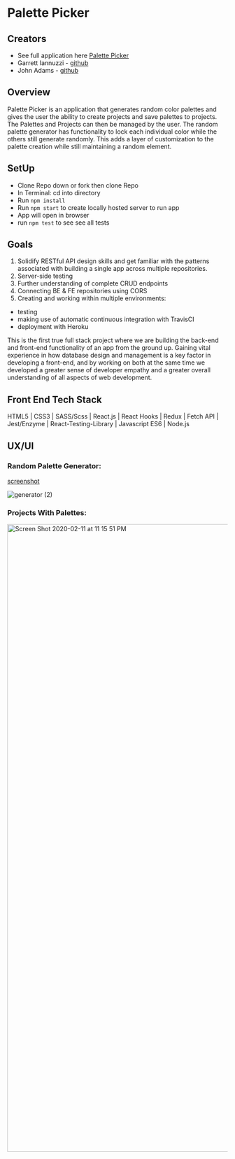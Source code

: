 # Palette Picker

## Creators
- See full application here [Palette Picker](https://project-palette-selector.herokuapp.com/)
- Garrett Iannuzzi - [github](https://github.com/Garrett-Iannuzzi)
- John Adams - [github](https://github.com/adamsjr8576)

## Overview

Palette Picker is an application that generates random color palettes and gives the user the ability to create projects and save palettes to projects. The Palettes and Projects can then be managed by the user. The random palette generator has functionality to lock each individual color while the others still generate randomly. This adds a layer of customization to the palette creation while still maintaining a random element. 

## SetUp
- Clone Repo down or fork then clone Repo
- In Terminal: cd into directory
- Run `npm install`
- Run `npm start` to create locally hosted server to run app
- App will open in browser
- run `npm test` to see see all tests

## Goals

1. Solidify RESTful API design skills and get familiar with the patterns associated with building a single app across multiple repositories.
2. Server-side testing
3. Further understanding of complete CRUD endpoints
4. Connecting BE & FE repositories using CORS
5. Creating and working within multiple environments:
  - testing
  - making use of automatic continuous integration with TravisCI
  - deployment with Heroku
  
This is the first true full stack project where we are building the back-end and front-end functionality of an app from the ground up. Gaining vital experience in how database design and management is a key factor in developing a front-end, and by working on both at the same time we developed a greater sense of developer empathy and a greater overall understanding of all aspects of web development.

## Front End Tech Stack
HTML5 | CSS3 | SASS/Scss | React.js | React Hooks | Redux | Fetch API | Jest/Enzyme | React-Testing-Library | Javascript ES6 | Node.js

## UX/UI

### Random Palette Generator:

[screenshot](https://gph.is/g/aRW86gJ)



![generator (2)](https://user-images.githubusercontent.com/49846853/74308539-b8561780-4d25-11ea-8ca6-4ba7f1ba49c8.gif)

### Projects With Palettes:
<img width="1435" alt="Screen Shot 2020-02-11 at 11 15 51 PM" src="https://user-images.githubusercontent.com/49846853/74308280-03bbf600-4d25-11ea-93d7-a102796eb2b5.png">

